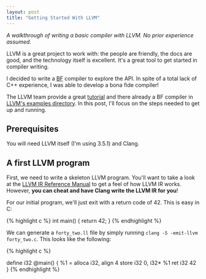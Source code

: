 ```yaml
--- 
layout: post
title: "Getting Started With LLVM"
---
```


_A walkthrough of writing a basic compiler with LLVM. No prior
experience assumed._

LLVM is a great project to work with: the people are friendly, the
docs are good, and the technology itself is excellent. It's a great
tool to get started in compiler writing.

I decided to write a [BF](https://en.wikipedia.org/wiki/Brainfuck)
compiler to explore the API. In spite of a total lack of C++
experience, I was able to develop a bona fide compiler!

The LLVM team provide a great
[tutorial](http://llvm.org/docs/tutorial/index.html) and there already
a BF compiler in
[LLVM's examples directory](http://llvm.org/viewvc/llvm-project/llvm/trunk/examples/). In
this post, I'll focus on the steps needed to get up and running.

## Prerequisites

You will need LLVM itself (I'm using 3.5.1) and Clang.

## A first LLVM program

First, we need to write a skeleton LLVM program. You'll want to take a
look at the
[LLVM IR Reference Manual](http://llvm.org/docs/LangRef.html) to get a
feel of how LLVM IR works. However, **you can cheat and have Clang
write the LLVM IR for you**!

For our initial program, we'll just exit with a return code
of 42. This is easy in C:

{% highlight c %}
int main() {
    return 42;
}
{% endhighlight %}

We can generate a `forty_two.ll` file by simply running `clang -S
-emit-llvm forty_two.c`. This looks like the following:

{% highlight c %}

define i32 @main() {
  %1 = alloca i32, align 4
  store i32 0, i32* %1
  ret i32 42
}
{% endhighlight %}


